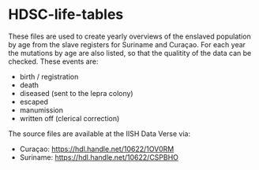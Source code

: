 # HDSC-life-tables
These files are used to create yearly overviews of the enslaved population by age from the slave registers for Suriname and Curaçao. For each year the mutations by age are also listed, so that the qualitity of the data can be checked. These events are:
- birth / registration
- death
- diseased (sent to the lepra colony)
- escaped
- manumission
- written off (clerical correction)


The source files are available at the IISH Data Verse via:
- Curaçao: https://hdl.handle.net/10622/1OV0RM 
- Suriname: https://hdl.handle.net/10622/CSPBHO
